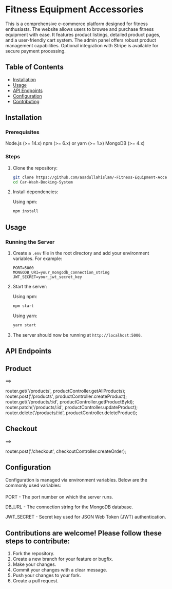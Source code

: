# Fitness Equipment Accessories

This is a comprehensive e-commerce platform designed for fitness enthusiasts. The website allows users to browse and purchase fitness equipment with ease. It features product listings, detailed product pages, and a user-friendly cart system. The admin panel offers robust product management capabilities. Optional integration with Stripe is available for secure payment processing.

## Table of Contents

- [Installation](#installation)
- [Usage](#usage)
- [API Endpoints](#api-endpoints)
- [Configuration](#configuration)
- [Contributing](#contributing)

## Installation

### Prerequisites

Node.js (>= 14.x)
npm (>= 6.x) or yarn (>= 1.x)
MongoDB (>= 4.x)

### Steps

1. Clone the repository:

   ```bash
   git clone https://github.com/asadullahislam/-Fitness-Equipment-Accessories--Server
   cd Car-Wash-Booking-System
   ```

2. Install dependencies:

   Using npm:

   ```bash
   npm install
   ```

## Usage

### Running the Server

1. Create a `.env` file in the root directory and add your environment variables. For example:

   ```.env
   PORT=5000
   MONGODB_URI=your_mongodb_connection_string
   JWT_SECRET=your_jwt_secret_key
   ```

2. Start the server:

   Using npm:

   ```bash
   npm start
   ```

   Using yarn:

   ```bash
   yarn start
   ```

3. The server should now be running at `http://localhost:5000`.

## API Endpoints

## Product

==>

router.get('/products', productController.getAllProducts);
router.post('/products', productController.createProduct);
router.get('/products/:id', productController.getProductById);
router.patch('/products/:id', productController.updateProduct);
router.delete('/products/:id', productController.deleteProduct);

## Checkout

==>

router.post('/checkout', checkoutController.createOrder);

## Configuration

Configuration is managed via environment variables. Below are the commonly used variables:

####

PORT - The port number on which the server runs.

DB_URL - The connection string for the MongoDB database.

JWT_SECRET - Secret key used for JSON Web Token (JWT) authentication.

## Contributions are welcome! Please follow these steps to contribute:

1. Fork the repository.
2. Create a new branch for your feature or bugfix.
3. Make your changes.
4. Commit your changes with a clear message.
5. Push your changes to your fork.
6. Create a pull request.
